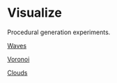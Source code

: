 Visualize
=========

Procedural generation experiments.

[Waves](http://dmcinnes.github.io/visualize/waves/)

[Voronoi](http://dmcinnes.github.io/visualize/voronoi/)

[Clouds](http://dmcinnes.github.io/visualize/clouds/)
